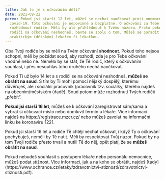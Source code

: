 ```yaml
---
title: Jak to je s očkováním dětí?
date: 2021-09-22
perex: Pokud jsi starší 12 let, můžeš se nechat naočkovat proti onemocnění
  covid-19. Toto očkování je nepovinné a bezplatné. O očkování za Tebe mohou
  rozhodnout rodiče. Měli by ale přihlédnout k Tvému názoru. Proto pokud se s
  rodiči na očkování neshodneš, bavte se spolu o tom. Můžeš se poradit i se svým
  praktickým (dětským) lékařem či lékařkou.
---
```

<p>Oba Tvoji rodiče by se měli na Tvém očkování <strong>shodnout</strong>. Pokud toho nejsou schopni, měli by požádat soud, aby rozhodl, zda je pro Tebe očkování vhodné nebo ne. Nemělo by se stát, že Tě rodič, který s očkováním souhlasí, i přes nesouhlas toho druhého nechá naočkovat.</p><p>Pokud Ti už bylo 14 let a s rodiči se na očkování neshodneš, <strong>můžeš se obrátit na soud</strong>. S tím by Ti mohl pomoci nějaký dospělý, kterému důvěřuješ, ale i sociální pracovník (pracovník tzv. sociálky, kterého najdeš na obecním/městském úřadě). Soud potom může rozhodnutí Tvých rodičů „přebít“.</p><p><strong>Pokud jsi starší 16 let</strong>, můžeš se k očkování zaregistrovat sám/sama a vybrat si očkovací místo nebo domluvit termín u lékaře. Více informací najdeš na <a href="https://registrace.mzcr.cz/" target="_blank">https://registrace.mzcr.cz/</a> nebo můžeš zavolat na informační linku ke koronaviru 1221.</p><p>Pokud jsi starší 16 let a rodiče Tě chtějí nechat očkovat, i když Ty o očkování pochybuješ, neměli by Tě nutit. Měli by respektovat Tvůj názor. Pokud by na tom Tvoji rodiče přesto trvali a nutili Tě do něj, opět platí, že se <strong>můžeš obrátit na soud</strong>. </p><p>Pokud nebudeš souhlasit s postupem lékaře nebo personálu nemocnice, můžeš podat stížnost. Více informací, jak a na koho se obrátit, najdeš [tady](https://www.ochrance.cz/letaky/zdravotnictvi-stiznosti/zdravotnictvi-stiznosti.pdf).